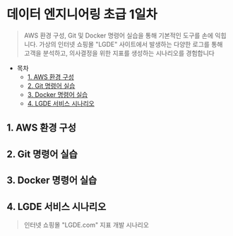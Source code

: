 # 데이터 엔지니어링 초급 1일차
> AWS 환경 구성, Git 및 Docker 명령어 실습을 통해 기본적인 도구를 손에 익힙니다.
> 가상의 인터넷 쇼핑몰 "LGDE" 사이트에서 발생하는 다양한 로그를 통해 고객을 분석하고, 의사결정을 위한 지표를 생성하는 시나리오를 경험합니다

- 목차
  * [1. AWS 환경 구성](#1-AWS-환경-구성)
  * [2. Git 명령어 실습](#2-Git-명령어-실습)
  * [3. Docker 명령어 실습](#3-Docker-명령어-실습)
  * [4. LGDE 서비스 시나리오](#4-LGDE-서비스-시나리오)


## 1. AWS 환경 구성
>

## 2. Git 명령어 실습
>

## 3. Docker 명령어 실습
>

## 4. LGDE 서비스 시나리오
> 인터넷 쇼핑몰 "LGDE.com" 지표 개발 시나리오



